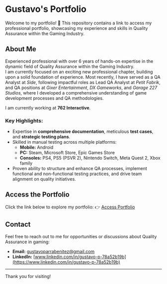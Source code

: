 # Gustavo's Portfolio

Welcome to my portfolio! 🚀 This repository contains a link to access my professional portfolio, showcasing my experience and skills in Quality Assurance within the Gaming Industry.

## About Me
Experienced professional with over 6 years of hands-on expertise in the dynamic field of Quality Assurance within the Gaming Industry.  
I am currently focused on an exciting new professional chapter, building upon a solid foundation of experience. Most recently, I have served as a QA Analyst at *Side*, following impactful roles as Lead QA Analyst at *Petit Fabrik*, and QA positions at *Gixer Entertainment*, *DX Gameworks*, and *Garage 227 Studios*, where I developed a comprehensive understanding of game development processes and QA methodologies.

I am currently working at **762 Interactive**. 

### Key Highlights:
- Expertise in **comprehensive documentation**, meticulous **test cases**, and **strategic testing plans**.
- Skilled in manual testing across multiple platforms:
  - **Mobile:** Android
  - **PC:** Steam, Microsoft Store, Epic Games Store
  - **Consoles:** PS4, PS5 (PSVR 2), Nintendo Switch, Meta Quest 2, Xbox family
- Proven ability to structure and enhance QA processes, implement functional and non-functional testing practices, and drive team alignment on quality initiatives.

## Access the Portfolio
Click the link below to explore my portfolio:
👉 [Access Portfolio](https://gparrabenitez.github.io/PortfolioWebsite/)

## Contact
Feel free to reach out to me for opportunities or discussions about Quality Assurance in gaming:
- **Email:** gustavoparrabenitez@gmail.com
- **LinkedIn:** [www.linkedin.com/in/gustavo-p-78a52b19b](https://www.linkedin.com/in/gustavo-p-78a52b19b)

---

Thank you for visiting!
